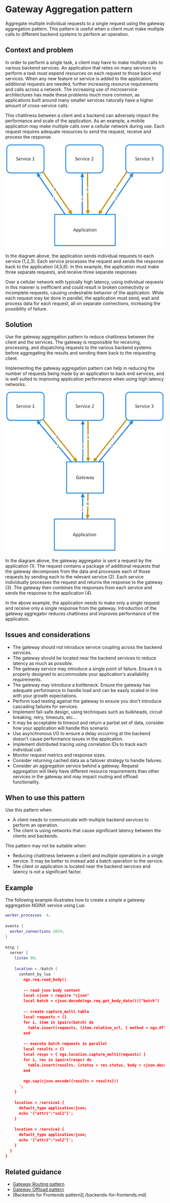 # Gateway Aggregation pattern

Aggregate multiple individual requests to a single request using the gateway aggregation pattern. This pattern is useful when a client must make multiple calls to different backend systems to perform an operation.

## Context and problem

In order to perform a single task, a client may have to make multiple calls to various backend services. An application that relies on many services to perform a task must expend resources on each request to those back-end services. When any new feature or service is added to the application, additional requests are needed, further increasing resource requirements and calls across a network. The increasing use of microservice architectures has made these problems much more common, as applications built around many smaller services naturally have a higher amount of cross-service calls. 

This chattiness between a client and a backend can adversely impact the performance and scale of the application. As an example, a mobile application may make multiple calls over a cellular network during use. Each request requires adequate resources to send the request, receive and process the response.

![](./_images/gateway-aggregation-problem.png) 

In the diagram above, the application sends individual requests to each service (1,2,3). Each service processes the request and sends the response back to the application (4,5,6). In this example, the application must make three separate requests, and receive three separate responses 

Over a cellular network with typically high latency, using individual requests in this manner is inefficient and could result in broken connectivity or incomplete requests, causing undesirable behavior of the application. While each request may be done in parallel, the application must send, wait and process data for each request, all on separate connections, increasing the possibility of failure.

## Solution

Use the gateway aggregation pattern to reduce chattiness between the client and the services. The gateway is responsible for receiving, processing, and dispatching requests to the various backend systems before aggregating the results and sending them back to the requesting client.

Implementing the gateway aggregation pattern can help in reducing the number of requests being made by an application to back end services, and is well suited to improving application performance when using high latency networks.

![](./_images/gateway-aggregation.png)

In the diagram above, the gateway aggregator is sent a request by the application (1). The 
request contains a package of additional requests that the gateway decomposes from the data and processes each of those requests by sending each to the relevant service (2). Each service individually processes the request and returns the response to the gateway (3). The gateway then combines the responses from each service and sends the response to the application (4).

In the above example, the application needs to make only a single request and receive only a single response from the gateway. Introduction of the gateway aggregator reduces chattiness and improves performance of the application.

## Issues and considerations

- The gateway should not introduce service coupling across the backend services.
- The gateway should be located near the backend services to reduce latency as much as possible.
- The gateway service may introduce a single point of failure. Ensure it is properly designed to accommodate your application's availability requirements.
- The gateway may introduce a bottleneck. Ensure the gateway has adequate performance to handle load and can be easily scaled in line with your growth expectations.
- Perform load testing against the gateway to ensure you don't introduce cascading failures for services.
- Implement fail-safe design, using techniques such as bulkheads, circuit breaking, retry, timeouts, etc...
- It may be acceptable to timeout and return a partial set of data, consider how your application will handle this scenario.
- Use asynchronous I/O to ensure a delay occurring at the backend doesn't cause performance issues in the application.
- Implement distributed tracing using correlation IDs to track each individual call.
- Monitor request metrics and response sizes.
- Consider returning cached data as a failover strategy to handle failures.
- Consider an aggregation service behind a gateway. Request aggregation will likely have different resource requirements than other services in the gateway and may impact routing and offload functionality.

## When to use this pattern

Use this pattern when:

- A client needs to communicate with multiple backend services to perform an operation.
- The client is using networks that cause significant latency between the clients and backends.

This pattern may not be suitable when:

- Reducing chattiness between a client and multiple operations in a single service.  It may be better to instead add a batch operation to the service.
- The client or application is located near the backend services and latency is not a significant factor.

## Example

The following example illustrates how to create a simple a gateway aggregation NGINX service using Lua:

```lua
worker_processes  4;

events {
  worker_connections 1024;
}

http {
  server {
    listen 80;

    location = /batch {
      content_by_lua '
        ngx.req.read_body()

        -- read json body content
        local cjson = require "cjson"
        local batch = cjson.decode(ngx.req.get_body_data())["batch"]

        -- create capture_multi table
        local requests = {}
        for i, item in ipairs(batch) do
          table.insert(requests, {item.relative_url, { method = ngx.HTTP_GET}})
        end

        -- execute batch requests in parallel
        local results = {}
        local resps = { ngx.location.capture_multi(requests) }
        for i, res in ipairs(resps) do
          table.insert(results, {status = res.status, body = cjson.decode(res.body), header = res.header})
        end

        ngx.say(cjson.encode({results = results}))
      ';
    }

    location = /service1 {
      default_type application/json;
      echo '{"attr1":"val1"}';
    }

    location = /service2 {
      default_type application/json;
      echo '{"attr2":"val2"}';
    }
  }
}
```

## Related guidance

- [Gateway Routing pattern](./gateway-routing.md)
- [Gateway Offload pattern](./gateway-offload.md)
- [Backends for Frontends pattern][./backends-for-frontends.md]

